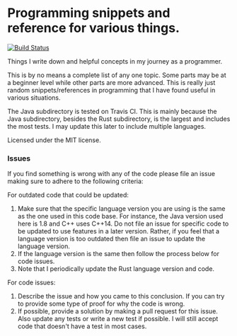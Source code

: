# Programming snippets and reference for various things.
[![Build Status](https://travis-ci.org/sreeise/ProgrammingSnippets.svg?branch=master)](https://travis-ci.org/sreeise/ProgrammingSnippets)

Things I write down and helpful concepts in my journey as a programmer.

This is by no means a complete list of any one topic. Some parts may be at a beginner level while other parts are more advanced. 
This is really just random snippets/references in programming that I have found useful in various situations.

The Java subdirectory is tested on Travis CI. This is mainly because the Java subdirectory, besides the Rust
subdirectory, is the largest and includes the most tests. I may update this later to include multiple languages.

Licensed under the MIT license.

### Issues
If you find something is wrong with any of the code please file an issue making sure to adhere to the following criteria:

For outdated code that could be updated:
1. Make sure that the specific language version you are using is the same as the one used in this code base. For instance,
the Java version used here is 1.8 and C++ uses C++14. Do not file an issue for specific code to be updated to use features 
in a later version. Rather, if you feel that a language version is too outdated then file an issue to update the language version.
2. If the language version is the same then follow the process below for code issues.
3. Note that I periodically update the Rust language version and code.

For code issues:
1. Describe the issue and how you came to this conclusion. If you can try to provide some type of proof for why the code is wrong.
2. If possible, provide a solution by making a pull request for this issue. Also update any tests or write a new test if possible. I will
still accept code that doesn't have a test in most cases. 

